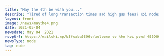 ```yaml
---
title: "May the 4th be with you..."
describe: "Tired of long transaction times and high gas fees? Koi nodes implement a flexible roll-up mechanism to batch millions of transactions into a single on-chain event!"
layout: front
image: /news/maythe4.png
date: 2021-05-04
newsdate: May 04, 2021
rsvpUrl: https://mailchi.mp/b5fcaba8696c/welcome-to-the-koi-pond-4889890
newsType: node
tag: node
---
```

